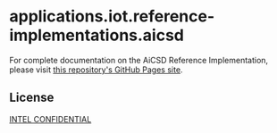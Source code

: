 # applications.iot.reference-implementations.aicsd

For complete documentation on the AiCSD Reference Implementation, please visit [this repository's GitHub Pages site](https://intel-collab.github.io/applications.retail.kaskey-park.kaskey-park/index.html).

## License

[INTEL CONFIDENTIAL](./LICENSE)